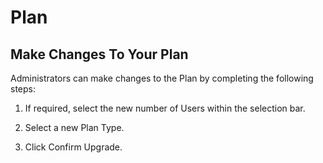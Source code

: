 # Plan

## Make Changes To Your Plan

Administrators can make changes to the Plan by completing the following steps:

1. If required, select the new number of Users within the selection bar.

1. Select a new Plan Type.

1. Click Confirm Upgrade.
